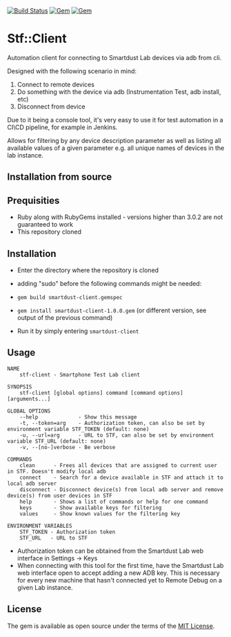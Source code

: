 [![Build Status](https://travis-ci.org/Malinskiy/stf-client.svg?branch=master)](https://travis-ci.org/Malinskiy/stf-client)
[![Gem](https://img.shields.io/gem/v/stf-client.svg)](https://rubygems.org/gems/stf-client)
[![Gem](https://img.shields.io/gem/dt/stf-client.svg)](https://rubygems.org/gems/stf-client)

# Stf::Client

Automation client for connecting to Smartdust Lab devices via adb from cli.

Designed with the following scenario in mind:

1. Connect to remote devices
2. Do something with the device via adb (Instrumentation Test, adb install, etc)
3. Disconnect from device

Due to it being a console tool, it's very easy to use  it for test automation in a CI\CD pipeline, for example in Jenkins.

Allows for filtering by any device description parameter
as well as listing all available values of a given parameter
e.g. all unique names of devices in the lab instance.

## Installation from source
## Prequisities

- Ruby along with RubyGems installed - versions higher than 3.0.2 are not guaranteed to work
- This repository cloned

## Installation
- Enter the directory where the repository is cloned
- adding "sudo" before the following commands might be needed:
- ```gem build smartdust-client.gemspec```
- ```gem install smartdust-client-1.0.0.gem``` (or different version, see output of the previous command)

- Run it by simply entering ```smartdust-client``` 

## Usage

```
NAME
    stf-client - Smartphone Test Lab client

SYNOPSIS
    stf-client [global options] command [command options] [arguments...]

GLOBAL OPTIONS
    --help             - Show this message
    -t, --token=arg    - Authorization token, can also be set by environment variable STF_TOKEN (default: none)
    -u, --url=arg      - URL to STF, can also be set by environment variable STF_URL (default: none)
    -v, --[no-]verbose - Be verbose

COMMANDS
    clean      - Frees all devices that are assigned to current user in STF. Doesn't modify local adb
    connect    - Search for a device available in STF and attach it to local adb server
    disconnect - Disconnect device(s) from local adb server and remove device(s) from user devices in STF
    help       - Shows a list of commands or help for one command
    keys       - Show available keys for filtering
    values     - Show known values for the filtering key
    
ENVIRONMENT VARIABLES
    STF_TOKEN - Authorization token 
    STF_URL   - URL to STF 
```
- Authorization token can be obtained from the Smartdust Lab web interface in Settings -> Keys
- When connecting with this tool for the first time, have the Smartdust Lab web interface open
to accept adding a new ADB key. This is necessary for every new machine that hasn't connected 
yet to Remote Debug on a given Lab instance.

## License

The gem is available as open source under the terms of the [MIT License](http://opensource.org/licenses/MIT).
